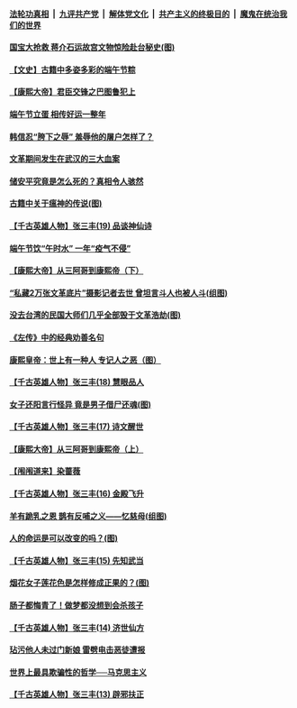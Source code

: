 

####  [法轮功真相](../../../../basic/blob/master/README.md?t=06270731) &nbsp;|&nbsp; [九评共产党](../../../../9ping.md/blob/master/README.md?t=06270731) &nbsp;|&nbsp; [解体党文化](../../../../jtdwh.md/blob/master/README.md?t=06270731)  &nbsp;|&nbsp; [共产主义的终极目的](../../../../gczydzjmd.md/blob/master/README.md?t=06270731) &nbsp;|&nbsp; [魔鬼在统治我们的世界](../../../../mgztzwmdsj.md/blob/master/README.md?t=06270731) 

#### [国宝大抢救 蒋介石运故宫文物惊险赴台秘史(图)](../pages/prog647/a102879919.md?t=06270731) 

#### [【文史】古籍中多姿多彩的端午节粽](../pages/prog647/a102879828.md?t=06270731) 

#### [【康熙大帝】君臣交锋之巴图鲁犯上](../pages/prog647/a102879753.md?t=06270731) 

#### [端午节立蛋 相传好运一整年](../pages/prog647/a102879414.md?t=06270731) 

#### [韩信忍“胯下之辱” 羞辱他的屠户怎样了？](../pages/prog647/a102879267.md?t=06270731) 

#### [文革期间发生在武汉的三大血案](../pages/prog647/a102879261.md?t=06270731) 

#### [储安平究竟是怎么死的？真相令人骇然](../pages/prog647/a102879255.md?t=06270731) 

#### [古籍中关于瘟神的传说(图)](../pages/prog647/a102879183.md?t=06270731) 

#### [【千古英雄人物】张三丰(19) 品谈神仙诗](../pages/prog647/a102879036.md?t=06270731) 

#### [端午节饮“午时水” 一年“疫气不侵”](../pages/prog647/a102878487.md?t=06270731) 

#### [【康熙大帝】从三阿哥到康熙帝（下）](../pages/prog647/a102878867.md?t=06270731) 

#### [“私藏2万张文革底片”摄影记者去世 曾坦言斗人也被人斗(组图)](../pages/prog647/a102878442.md?t=06270731) 

#### [没去台湾的民国大师们几乎全部毁于文革浩劫(图)](../pages/prog647/a102878438.md?t=06270731) 

#### [《左传》中的经典劝善名句](../pages/prog647/a102877510.md?t=06270731) 

#### [康熙皇帝：世上有一种人 专记人之恶（图）](../pages/prog647/a102877478.md?t=06270731) 

#### [【千古英雄人物】张三丰(18) 慧眼品人](../pages/prog647/a102877321.md?t=06270731) 

#### [女子还阳言行怪异 竟是男子借尸还魂(图)](../pages/prog647/a102876593.md?t=06270731) 

#### [【千古英雄人物】张三丰(17) 诗文醒世](../pages/prog647/a102876526.md?t=06270731) 

#### [【康熙大帝】从三阿哥到康熙帝（上）](../pages/prog647/a102876250.md?t=06270731) 

#### [【闱闱道来】染蔷薇](../pages/prog647/a102876076.md?t=06270731) 

#### [【千古英雄人物】张三丰(16) 金殿飞升](../pages/prog647/a102876032.md?t=06270731) 

#### [羊有跪乳之恩 鹊有反哺之义——忆慈母(组图)](../pages/prog647/a102875584.md?t=06270731) 

#### [人的命运是可以改变的吗？(图)](../pages/prog647/a102875576.md?t=06270731) 

#### [【千古英雄人物】张三丰(15) 先知武当](../pages/prog647/a102875425.md?t=06270731) 

#### [烟花女子莲花色是怎样修成正果的？(图)](../pages/prog647/a102874724.md?t=06270731) 

#### [肠子都悔青了！做梦都没想到会杀孩子](../pages/prog647/a102874720.md?t=06270731) 

#### [【千古英雄人物】张三丰(14) 济世仙方](../pages/prog647/a102874590.md?t=06270731) 

#### [玷污他人未过门新娘 雷劈电击恶徒遭报](../pages/prog647/a102873878.md?t=06270731) 

#### [世界上最具欺骗性的哲学──马克思主义](../pages/prog647/a102873869.md?t=06270731) 

#### [【千古英雄人物】张三丰(13) 辟邪扶正](../pages/prog647/a102873790.md?t=06270731) 


